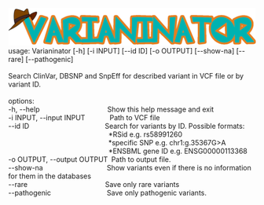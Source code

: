 ![Logo](images/logo.png)
usage: Varianinator [-h] [-i INPUT] [--id ID] [-o OUTPUT] [--show-na] [--rare] [--pathogenic] \
 \
Search ClinVar, DBSNP and SnpEff for described variant in VCF file or by variant ID. \
 \
options: \
  -h, --help &emsp;&emsp;&emsp;&emsp;&emsp;&emsp;&emsp;&emsp; &emsp; Show this help message and exit \
  -i INPUT, --input INPUT &emsp;&emsp;&emsp; Path to VCF file \
  --id ID&emsp;&emsp;&emsp;&emsp;&emsp;&emsp;&emsp;&emsp;&emsp;&emsp;&emsp;Search for variants by ID. Possible formats: \
  &emsp;&emsp;&emsp;&emsp;&emsp;&emsp;&emsp;&emsp;&emsp;&emsp;&emsp;&emsp; &emsp; &emsp;*RSid e.g. rs58991260 \
  &emsp;&emsp;&emsp;&emsp;&emsp;&emsp;&emsp;&emsp;&emsp;&emsp;&emsp;&emsp; &emsp; &emsp;*specific SNP e.g. chr1:g.35367G>A \
  &emsp;&emsp;&emsp;&emsp;&emsp;&emsp;&emsp;&emsp;&emsp;&emsp;&emsp;&emsp; &emsp; &emsp;*ENSBML gene ID e.g. ENSG00000113368 \
  -o OUTPUT, --output OUTPUT&ensp;Path to output file. \
  --show-na&emsp;&emsp;&emsp;&emsp;&emsp;&emsp;&emsp;&emsp; &emsp;Show variants even if there is no information for them in the databases \
  --rare &emsp;&emsp;&emsp;&emsp;&emsp;&emsp;&emsp;&emsp;&emsp;&emsp;&emsp;Save only rare variants \
  --pathogenic &emsp;&emsp;&emsp;&emsp; &emsp; &emsp; &emsp;Save only pathogenic variants. 
